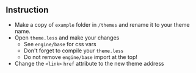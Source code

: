 ## Instruction

-   Make a copy of `example` folder in `/themes` and rename it to your theme name.
-   Open `theme.less` and make your changes
    -   See `engine/base` for css vars
    -   Don't forget to compile your `theme.less`
    -   Do not remove `engine/base` import at the top!
-   Change the `<link>` `href` attribute to the new theme address
